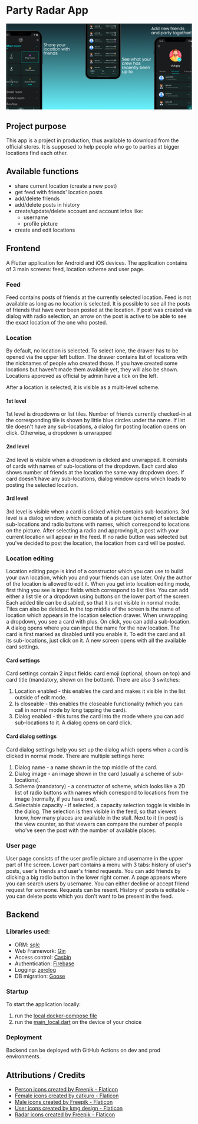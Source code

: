 # Party Radar App
![Header image](resources/cover.jpeg)

## Project purpose

This app is a project in production, thus available to download 
from the official stores. 
It is supposed to help people who go to parties at bigger locations 
find each other.

## Available functions

* share current location (create a new post)
* get feed with friends' location posts
* add/delete friends
* add/delete posts in history
* create/update/delete account and account infos like:
  * username
  * profile picture
* create and edit locations

## Frontend

A Flutter application for Android and iOS devices. 
The application contains of 3 main screens: feed, location scheme and user page.

### Feed

Feed contains posts of friends at the currently selected location. Feed is not available as long as 
no location is selected. It is possible to see all the posts of friends that have ever been posted
at the location. If post was created via dialog with radio selection, an arrow on the post is active
to be able to see the exact location of the one who posted.

### Location

By default, no location is selected. To select ione, the drawer has to be opened via the upper left button.
The drawer contains list of locations with the nicknames of people who created those. If you have 
created some locations but haven't made them available yet, they will also be shown. Locations approved as
official by admin have a tick on the left.

After a location is selected, it is visible as a multi-level scheme. 

#### 1st level
1st level is dropdowns or list tiles. Number of friends currently checked-in at the corresponding tile is shown by
little blue circles under the name. If list tile doesn't have any sub-locations, a dialog for posting location opens 
on click. Otherwise, a dropdown is unwrapped

#### 2nd level
2nd level is visible when a dropdown is clicked and unwrapped. It consists of cards with names of sub-locations of the 
dropdown. Each card also shows number of friends at the location the same way dropdown does. If card doesn't have any
sub-locations, dialog window opens which leads to posting the selected location.

#### 3rd level
3rd level is visible when a card is clicked which contains sub-locations. 3rd level is a dialog window, which consists
of a picture (scheme) of selectable sub-locations and radio buttons with names, which correspond to locations on the
picture. After selecting a radio and approving it, a post with your current location will appear in the feed. If no
radio button was selected but you've decided to post the location, the location from card will be posted.

### Location editing

Location editing page is kind of a constructor which you can use to build your own location, which you and your friends
can use later. Only the author of the location is allowed to edit it. When you get into location editing mode, first 
thing you see is input fields which correspond to list tiles. You can add either a list tile or a dropdown using buttons
on the lower part of the screen. Each added tile can be disabled, so that it is not visible in normal mode. Tiles can 
also be deleted.
In the top middle of the screen is the name of location which appears in the location selection drawer.
When unwrapping a dropdown, you see a card with plus. On click, you can add a sub-location. A dialog opens where you can
input the name for the new location. The card is first marked as disabled until you enable it. To edit the card and all
its sub-locations, just click on it. A new screen opens with all the available card settings.

#### Card settings

Card settings contain 2 input fields: card emoji (optional, shown on top) and card title (mandatory, shown on the bottom).
There are also 3 switches: 
1. Location enabled - this enables the card and makes it visible in the list outside of edit mode.
2. Is closeable - this enables the closeable functionality (which you can call in normal mode by long tapping the card).
3. Dialog enabled - this turns the card into the mode where you can add sub-locations to it. A dialog opens on card click.

#### Card dialog settings

Card dialog settings help you set up the dialog which opens when a card is clicked in normal mode. There are
multiple settings here:
1. Dialog name - a name shown in the top middle of the card.
2. Dialog image - an image shown in the card (usually a scheme of sub-locations).
3. Schema (mandatory) - a constructor of scheme, which looks like a 2D list of radio buttons with names which correspond
to locations from the image (normally, if you have one).
4. Selectable capacity - if selected, a capacity selection toggle is visible in the dialog. The selection is then visible 
in the feed, so that viewers know, how many places are available in the stall. Next to it (in post) is the view counter,
so that viewers can compare the number of people who've seen the post with the number of available places.

### User page

User page consists of the user profile picture and username in the upper part of the screen. Lower part contains a
menu with 3 tabs: history of user's posts, user's friends and user's friend requests. You can add friends by clicking
a big radio button in the lower right corner. A page appears where you can search users by username.
You can either decline or accept friend request for someone. Requests can be resent.
History of posts is editable - you can delete posts which you don't want to be present in the feed.

## Backend

### Libraries used:
* ORM: [sqlc](https://sqlc.dev)
* Web Framework: [Gin](https://gin-gonic.com)
* Access control: [Casbin](https://casbin.org)
* Authentication: [Firebase](https://firebase.google.com)
* Logging: [zerolog](https://github.com/rs/zerolog)
* DB migration: [Goose](https://github.com/pressly/goose)

### Startup

To start the application locally:
1. run the [local docker-compose file](./backend/docker-compose.local.yaml)
2. run the [main_local.dart](./frontend/mobile/lib/main_local.dart) on the device of your choice

### Deployment

Backend can be deployed with GitHub Actions on dev and prod environments.

## Attributions / Credits
* [Person icons created by Freepik - Flaticon](https://www.flaticon.com/free-icons/person)
* [Female icons created by catkuro - Flaticon](https://www.flaticon.com/free-icons/female)
* [Male icons created by Freepik - Flaticon](https://www.flaticon.com/free-icons/male)
* [User icons created by kmg design - Flaticon](https://www.flaticon.com/free-icons/user)
* [Radar icons created by Freepik - Flaticon](https://www.flaticon.com/free-icons/radar)
